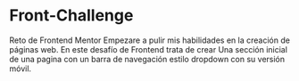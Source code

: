 # Front-Challenge
Reto de Frontend Mentor
Empezare a pulir mis habilidades en la creación de páginas web. En este desafío de Frontend trata de crear Una sección inicial de una pagina con un barra de navegación estilo dropdown con su versión móvil.
